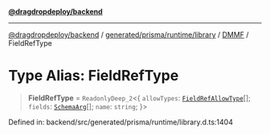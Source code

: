 [**@dragdropdeploy/backend**](../../../../../../../README.md)

***

[@dragdropdeploy/backend](../../../../../../../README.md) / [generated/prisma/runtime/library](../../../README.md) / [DMMF](../README.md) / FieldRefType

# Type Alias: FieldRefType

> **FieldRefType** = `ReadonlyDeep_2`\<\{ `allowTypes`: [`FieldRefAllowType`](FieldRefAllowType.md)[]; `fields`: [`SchemaArg`](SchemaArg.md)[]; `name`: `string`; \}\>

Defined in: backend/src/generated/prisma/runtime/library.d.ts:1404
